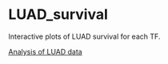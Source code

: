 # LUAD_survival
Interactive plots of LUAD survival for each TF.

[Analysis of LUAD data](LUAD_survival.html)
